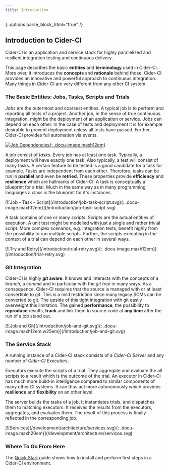 ```yaml
---
title: Introduction
---
```

{::options parse_block_html="true" /}

## Introduction to Cider-CI

Cider-CI is an application and service stack for highly parallelized and
resilient integration testing and continuous delivery.

This page describes the basic **entities** and **terminology** used in
Cider-CI. More over, it introduces the **concepts** and **rationale** behind
those. Cider-CI provides an innovative and powerful approach to continuous
integration. Many things in Cider-CI are very different from any other CI
system.


### The Basic Entities: Jobs, Tasks, Scripts and Trials

<div class="row"> <div class="col-md-6">

_Jobs_ are the outermost and coarsest entities. A typical job is to perform and
reporting all tests of a project. Another job, in the sense of true continuous
integration, might be the deployment of an application or service. Jobs can
depend on each other. In the case of tests and deployment it is for example
desirable to prevent deployment unless all tests have passed. Further, Cider-CI
provides full automation via events.

</div> <div class="col-md-6">

[![Job Dependencies](/introduction/job-dependencies.svg){: .docu-image.maxh12em}](/introduction/job-dependencies.svg)

</div> </div>
<div class="row"> <div class="col-md-6">


A job consist of _tasks_. Every job has at least one task. Typically,
a deployment will have exactly one task. Also typically, a test will consist of
many tasks. A certain feature to be tested is a good candidate for a task for
example. Tasks are independent from each other. Therefore, tasks can be run in
**parallel** and even be **retried**.  These properties provide **efficiency**
and **resilience** which are hallmarks of Cider-CI. A task is conceptually
a blueprint for a trial. Much in the same way as in many programming languages
a class is the blueprint for it's instances.

</div> <div class="col-md-6">
[![Job - Task - Script](/introduction/job-task-script.svg){: .docu-image.maxh12em}](/introduction/job-task-script.svg)
</div> </div>

<div class="row"> <div class="col-md-6">

A task contains of one or many _scripts_. Scripts are the actual entities of
execution. A unit test might be modelled with just a single and rather trivial
script. More complex scenarios, e.g. integration tests, benefit highly from the
possibility to run multiple scripts. Further, the scripts executing in the
context of a trial can depend on each other in several ways.

</div> <div class="col-md-6">
[![Try and Retry](/introduction/trial-retry.svg){: .docu-image.maxh12em}](/introduction/trial-retry.svg)
</div> </div>


### Git Integration

<div class="row"> <div class="col-md-6">

Cider-CI is highly **_git_ aware**. It knows and interacts with the concepts of
a _branch_, a _commit_ and in particular with the _git tree_ in many ways. As
a consequence, Cider-CI requires that the source is managed with or at least
convertible to git. This is a mild restriction since many legacy SCMs can be
converted to git. The upside of this tight integration with git easily
overweight this limitation. The gained **performance**, the possibility to
**reproduce** results, **track** and link them to source code at **any time**
after the run of a job stand out.

</div> <div class="col-md-6">
[![Job and Git](/introduction/job-and-git.svg){: .docu-image.maxh12em.w25em}](/introduction/job-and-git.svg)
</div> </div>


### The Service Stack

<div class="row"> <div class="col-md-6">

A running instance of a Cider-CI stack consists of a _Cider-CI Server_ and
any number of _Cider-CI Executors_.

Executors execute the scripts of a trial. They aggregate and evaluate the all
scripts to a result which is the outcome of the trial. An executor in Cider-CI
has much more build-in intelligence compared to similar components of many
other CI systems. It can thus act more autonomously which provides
**resilience** and **flexibility** on an other level.

The server builds the tasks of a job. It instantiates trials, and dispatches
them to matching executors. It receives the results from the executors,
aggregates, and evaluates them. The result of this process is finally reflected
in the corresponding job.

</div> <div class="col-md-6">
[![Services](/development/architecture/services.svg){: .docu-image.maxh20em}](/development/architecture/services.svg)
</div> </div>

### Where To Go From Here

The [Quick Start](/introduction/quick-start/index.html) guide shows how to install
and perform first steps in a Cider-CI environment.

